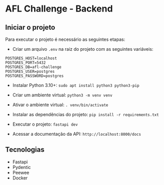 # AFL Challenge - Backend

## Iniciar o projeto

Para executar o projeto é necessário as seguintes etapas:

- Criar um arquivo `.env` na raiz do projeto com as seguintes variáveis:
```SECRET_KEY=afl-challenge
POSTGRES_HOST=localhost
POSTGRES_PORT=5432
POSTGRES_DB=afl-challenge
POSTGRES_USER=postgres
POSTGRES_PASSWORD=postgres
```

- Instalar Python 3.10+: `sudo apt install python3 python3-pip`
- Criar um ambiente virtual: `python3 -m venv venv`
- Ativar o ambiente virtual: `. venv/bin/activate`
- Instalar as dependências do projeto: `pip install -r requirements.txt`

- Executar o projeto: `fastapi dev`
- Acessar a documentação da API: `http://localhost:8000/docs`

## Tecnologias
- Fastapi
- Pydentic
- Peewee
- Docker
